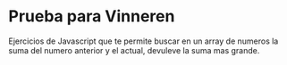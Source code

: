 # Prueba para Vinneren 
Ejercicios de Javascript que te permite buscar en un array de numeros la suma del numero anterior y el actual, devuleve la suma mas grande.

